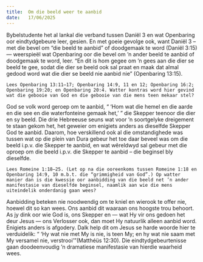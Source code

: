 ```yaml
---
title:  Om die beeld weer te aanbid
date:   17/06/2025
---
```


Bybelstudente het al lankal die verband tussen Daniël 3 en wat Openbaring oor eindtydgebeure leer, gesien. En met goeie gevolge ook, want Daniël 3 – met die bevel om “die beeld te aanbid” of doodgemaak te word (Daniël 3:15) — weerspieël wat Openbaring oor die bevel om ’n ander beeld te aanbid of doodgemaak te word, leer. “En dit is hom gegee om ’n gees aan die dier se beeld te gee, sodat die dier se beeld ook sal praat en maak dat almal gedood word wat die dier se beeld nie aanbid nie” (Openbaring 13:15).

`Lees Openbaring 13:11–17; Openbaring 14:9, 11 en 12; Openbaring 16:2; Openbaring 19:20; en Openbaring 20:4. Watter kontras word hier gevind wat die gebooie van God en die gebooie van die mens teen mekaar stel?`

God se volk word geroep om te aanbid, “ ‘Hom wat die hemel en die aarde en die see en die waterfonteine gemaak het,’ ” die Skepper teenoor die dier en sy beeld. Die drie Hebreeuse seuns wat voor ’n soortgelyke dreigement te staan gekom het, het geweier om enigiets anders as dieselfde Skepper God te aanbid. Daarom, hoe verskillend ook al die omstandighede was tussen wat op die plein van Dura gebeur het toe daar beveel was om die beeld i.p.v. die Skepper te aanbid, en wat wêreldwyd sal gebeur met die oproep om die beeld i.p.v. die Skepper te aanbid – die beginsel bly dieselfde.

`Lees Romeine 1:18–25. (Let op na die ooreenkoms tussen Romeine 1:18 en Openbaring 14:9, 10 m.b.t. die “grimmigheid van God”.) Op watter manier dan is die kwessie oor aanbidding van die beeld net ’n ander manifestasie van dieselfde beginsel, naamlik aan wie die mens uiteindelik onderdanig gaan wees?`

Aanbidding beteken nie noodwendig om te kniel en wierook te offer nie, hoewel dit so kan wees. Ons aanbid dit waaraan ons hoogste trou behoort. As jy dink oor wie God is, ons Skepper en — wat Hy vir ons gedoen het deur Jesus — ons Verlosser ook, dan moet Hy natuurlik alleen aanbid word. Enigiets anders is afgodery. Dalk help dit om Jesus se harde woorde hier te verduidelik: “ ‘Hy wat nie met My is nie, is teen My; en hy wat nie saam met My versamel nie, verstrooi’”(Matthéüs 12:30). Die eindtydgebeurtenisse gaan doodeenvoudig ’n dramatiese manifestasie van hierdie waarheid wees.